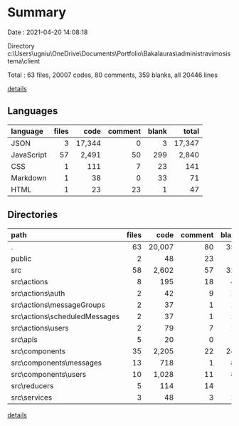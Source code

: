 # Summary

Date : 2021-04-20 14:08:18

Directory c:\Users\ugniu\OneDrive\Documents\Portfolio\Bakalauras\administravimosistema\client

Total : 63 files,  20007 codes, 80 comments, 359 blanks, all 20446 lines

[details](details.md)

## Languages
| language | files | code | comment | blank | total |
| :--- | ---: | ---: | ---: | ---: | ---: |
| JSON | 3 | 17,344 | 0 | 3 | 17,347 |
| JavaScript | 57 | 2,491 | 50 | 299 | 2,840 |
| CSS | 1 | 111 | 7 | 23 | 141 |
| Markdown | 1 | 38 | 0 | 33 | 71 |
| HTML | 1 | 23 | 23 | 1 | 47 |

## Directories
| path | files | code | comment | blank | total |
| :--- | ---: | ---: | ---: | ---: | ---: |
| . | 63 | 20,007 | 80 | 359 | 20,446 |
| public | 2 | 48 | 23 | 2 | 73 |
| src | 58 | 2,602 | 57 | 322 | 2,981 |
| src\actions | 8 | 195 | 18 | 47 | 260 |
| src\actions\auth | 2 | 42 | 9 | 11 | 62 |
| src\actions\messageGroups | 2 | 37 | 1 | 10 | 48 |
| src\actions\scheduledMessages | 2 | 37 | 1 | 10 | 48 |
| src\actions\users | 2 | 79 | 7 | 16 | 102 |
| src\apis | 5 | 20 | 0 | 5 | 25 |
| src\components | 35 | 2,205 | 22 | 245 | 2,472 |
| src\components\messages | 13 | 718 | 1 | 88 | 807 |
| src\components\users | 10 | 1,028 | 11 | 85 | 1,124 |
| src\reducers | 5 | 114 | 14 | 8 | 136 |
| src\services | 3 | 48 | 3 | 13 | 64 |

[details](details.md)
